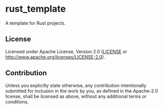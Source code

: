 # rust_template

A template for Rust projects.

## License

Licensed under Apache License, Version 2.0 ([LICENSE](./LICENSE) or
<http://www.apache.org/licenses/LICENSE-2.0>).

## Contribution

Unless you explicitly state otherwise, any contribution intentionally submitted
for inclusion in the work by you, as defined in the Apache-2.0 license, shall be
licensed as above, without any additional terms or conditions.
